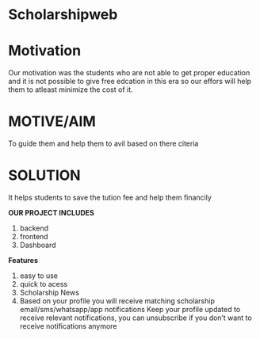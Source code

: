 # Scholarshipweb
# Motivation
 Our motivation was the students who are not able to get proper education and it is not possible to give free edcation in this era so our effors will help them to atleast minimize the cost of it.
# MOTIVE/AIM
To guide them and help them to avil based on there citeria
# SOLUTION
 It helps students to save the tution fee and help them financily

**OUR PROJECT INCLUDES**
1.  backend
2.  frontend
3.  Dashboard 

**Features**
1. easy to use
2. quick to acess 
3. Scholarship News
4. Based on your profile you will receive matching scholarship email/sms/whatsapp/app notifications
Keep your profile updated to receive relevant notifications, you can unsubscribe if you don’t want to receive notifications anymore
